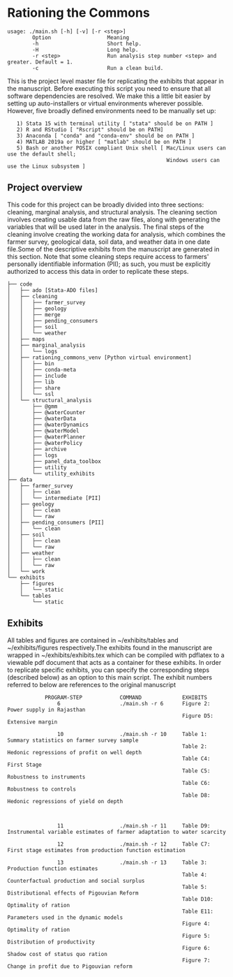 # Rationing the Commons

```   
usage: ./main.sh [-h] [-v] [-r <step>] 
        Option                  Meaning
        -h                      Short help.
        -H                      Long help.
        -r <step>               Run analysis step number <step> and greater. Default = 1.
        -c                      Run a clean build.
```
   
This is the project level master file for replicating the exhibits that appear in the manuscript. Before executing this script you need to ensure that all software dependencies are resolved. We make this a little bit easier by setting up auto-installers or virtual environments wherever possible. However, five broadly defined environments need to be manually set up:
       
       1) Stata 15 with terminal utility [ "stata" should be on PATH ]
       2) R and RStudio [ "Rscript" should be on PATH]
       3) Anaconda [ "conda" and "conda-env" should be on PATH ]
       4) MATLAB 2019a or higher [ "matlab" should be on PATH ] 
       5) Bash or another POSIX compliant Unix shell [ Mac/Linux users can use the default shell;
                                                       Windows users can use the Linux subsystem ]
                                                       
## Project overview
This code for this project can be broadly divided into three sections: cleaning, marginal analysis, and structural analysis. The cleaning section involves creating usable data from the raw files, along with generating the variables that will be used later in the analysis. The final steps of the cleaning involve creating the working data for analysis, which combines the farmer survey, geological data, soil data, and weather data in one date file.Some of the descriptive exhibits from the manuscript are generated in this section. Note that some cleaning steps require access to farmers' personally identifiable information (PII);  as such, you must be explicitly authorized to access this data in order to replicate these steps.

```
├── code
│   ├── ado [Stata-ADO files]
│   ├── cleaning
│   │   ├── farmer_survey 
│   │   ├── geology 
│   │   ├── merge
│   │   ├── pending_consumers 
│   │   ├── soil
│   │   └── weather
│   ├── maps
│   ├── marginal_analysis
│   │   └── logs
│   ├── rationing_commons_venv [Python virtual environment]
│   │   ├── bin
│   │   ├── conda-meta
│   │   ├── include
│   │   ├── lib
│   │   ├── share
│   │   └── ssl
│   └── structural_analysis
│       ├── @gmm
│       ├── @waterCounter
│       ├── @waterData
│       ├── @waterDynamics
│       ├── @waterModel
│       ├── @waterPlanner
│       ├── @waterPolicy
│       ├── archive
│       ├── logs
│       ├── panel_data_toolbox
│       ├── utility
│       └── utility_exhibits
├── data
│   ├── farmer_survey
│   │   ├── clean
│   │   └── intermediate [PII]
│   ├── geology
│   │   ├── clean
│   │   └── raw
│   ├── pending_consumers [PII]
│   │   └── clean
│   ├── soil
│   │   ├── clean
│   │   └── raw
│   ├── weather
│   │   ├── clean
│   │   └── raw
│   └── work
└── exhibits
    ├── figures
    │   └── static
    └── tables
        └── static
 ```
 
 ## Exhibits
 All tables and figures are contained in ~/exhibits/tables and ~/exhibits/figures respectively.The exhibits found in the manuscript are wrapped in ~/exhibits/exhibits.tex which can be compiled with pdflatex to a viewable pdf document that acts as a container for these exhibits. In order to replicate specific exhibits, you can specify the corresponding steps (described below) as an option to this main script. The exhibit numbers referred to below are references to the original manuscript
               
                PROGRAM-STEP            COMMAND             EXHIBITS
                    6                   ./main.sh -r 6      Figure 2: Power supply in Rajasthan 
                                                            Figure D5: Extensive margin

                    10                  ./main.sh -r 10     Table 1: Summary statistics on farmer survey sample
                                                            Table 2: Hedonic regressions of profit on well depth
                                                            Table C4: First Stage
                                                            Table C5: Robustness to instruments
                                                            Table C6: Robustness to controls
                                                            Table D8: Hedonic regressions of yield on depth

                           

                    11                  ./main.sh -r 11     Table D9: Instrumental variable estimates of farmer adaptation to water scarcity

                    12                  ./main.sh -r 12     Table C7: First stage estimates from production function estimation

                    13                  ./main.sh -r 13     Table 3: Production function estimates
                                                            Table 4: Counterfactual production and social surplus
                                                            Table 5: Distributional effects of Pigouvian Reform
                                                            Table D10: Optimality of ration
                                                            Table E11: Parameters used in the dynamic models
                                                            Figure 4: Optimality of ration
                                                            Figure 5: Distribution of productivity
                                                            Figure 6: Shadow cost of status quo ration
                                                            Figure 7: Change in profit due to Pigouvian reform   
